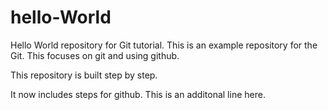 # hello-World
Hello World repository for Git tutorial.
This is an example repository for the Git. This focuses on git and using github.

This repository is built step by step.

It now includes steps for github.
This is an additonal line here.
